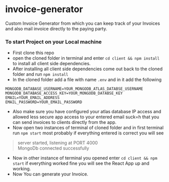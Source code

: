 # invoice-generator
Custom Invoice Generator from which you can keep track of your Invoices and also mail invoice directly to the paying party.

### To start Project on your Local machine
 - First clone this repo
 - open the cloned folder in terminal and enter `cd client && npm install` to install all client side dependencies.
 - After installing all client side dependencies come out back to the cloned folder and run `npm install`
 - In the cloned folder add a file with name `.env` and in it add the following
 ```
MONGODB_DATABASE_USERNAME=YOUR_MONGODB_ATLAS_DATABSE_USERNAME
MONGODB_DATABASE_ACCESS_KEY=YOUR_MONGODB_DATABSE_KEY
EMAIL=YOUR_EMAIL_ADDRESS
EMAIL_PASSWORD=YOUR_EMAIL_PASSWORD
```
 - Also make sure you have configured your atlas database IP access and allowed less secure app access to your entered email suck=h that you can send invoices to clients directly from the app.
 - Now open two instances of terminal of cloned folder and in first terminal run `npm start` most probably if everything entered is correct you will see 

> server started, listening at PORT 4000 <br>
> MongoDb connected successfully

 - Now in other instance of terminal you opened enter `cd client && npm start` if everything worked fine you will see the React App up and working.
 - Now You can generate your Invoice.
